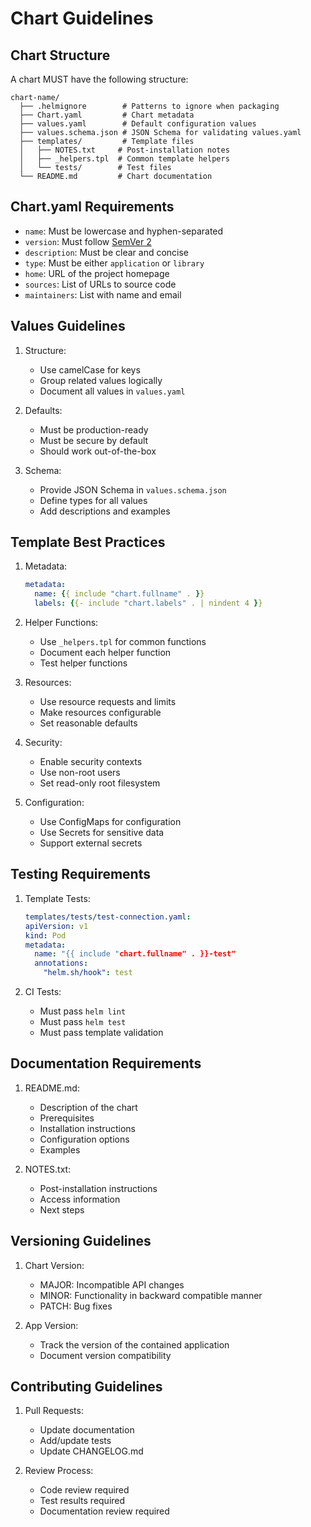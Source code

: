 # Chart Guidelines

## Chart Structure

A chart MUST have the following structure:

```
chart-name/
  ├── .helmignore        # Patterns to ignore when packaging
  ├── Chart.yaml         # Chart metadata
  ├── values.yaml        # Default configuration values
  ├── values.schema.json # JSON Schema for validating values.yaml
  ├── templates/         # Template files
  │   ├── NOTES.txt     # Post-installation notes
  │   ├── _helpers.tpl  # Common template helpers
  │   └── tests/        # Test files
  └── README.md         # Chart documentation
```

## Chart.yaml Requirements

- `name`: Must be lowercase and hyphen-separated
- `version`: Must follow [SemVer 2](https://semver.org/)
- `description`: Must be clear and concise
- `type`: Must be either `application` or `library`
- `home`: URL of the project homepage
- `sources`: List of URLs to source code
- `maintainers`: List with name and email

## Values Guidelines

1. Structure:
   - Use camelCase for keys
   - Group related values logically
   - Document all values in `values.yaml`

2. Defaults:
   - Must be production-ready
   - Must be secure by default
   - Should work out-of-the-box

3. Schema:
   - Provide JSON Schema in `values.schema.json`
   - Define types for all values
   - Add descriptions and examples

## Template Best Practices

1. Metadata:
   ```yaml
   metadata:
     name: {{ include "chart.fullname" . }}
     labels: {{- include "chart.labels" . | nindent 4 }}
   ```

2. Helper Functions:
   - Use `_helpers.tpl` for common functions
   - Document each helper function
   - Test helper functions

3. Resources:
   - Use resource requests and limits
   - Make resources configurable
   - Set reasonable defaults

4. Security:
   - Enable security contexts
   - Use non-root users
   - Set read-only root filesystem

5. Configuration:
   - Use ConfigMaps for configuration
   - Use Secrets for sensitive data
   - Support external secrets

## Testing Requirements

1. Template Tests:
   ```yaml
   templates/tests/test-connection.yaml:
   apiVersion: v1
   kind: Pod
   metadata:
     name: "{{ include "chart.fullname" . }}-test"
     annotations:
       "helm.sh/hook": test
   ```

2. CI Tests:
   - Must pass `helm lint`
   - Must pass `helm test`
   - Must pass template validation

## Documentation Requirements

1. README.md:
   - Description of the chart
   - Prerequisites
   - Installation instructions
   - Configuration options
   - Examples

2. NOTES.txt:
   - Post-installation instructions
   - Access information
   - Next steps

## Versioning Guidelines

1. Chart Version:
   - MAJOR: Incompatible API changes
   - MINOR: Functionality in backward compatible manner
   - PATCH: Bug fixes

2. App Version:
   - Track the version of the contained application
   - Document version compatibility

## Contributing Guidelines

1. Pull Requests:
   - Update documentation
   - Add/update tests
   - Update CHANGELOG.md

2. Review Process:
   - Code review required
   - Test results required
   - Documentation review required
